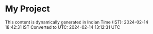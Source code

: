 # My Project

This content is dynamically generated in Indian Time (IST): 2024-02-14 18:42:31 IST
Converted to UTC: 2024-02-14 13:12:31 UTC
